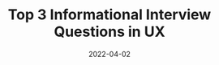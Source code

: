---
date: 2022-04-02
permalink: false
publisher: nngroup
tags:
  - videos
  - interviewing
  - user-experience
target_url: https://www.youtube.com/watch?v=LHurB-JYXDo
title: Top 3 Informational Interview Questions in UX
---